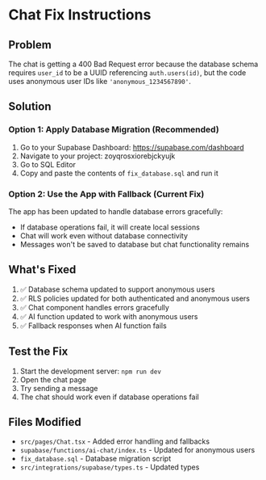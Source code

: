 # Chat Fix Instructions

## Problem
The chat is getting a 400 Bad Request error because the database schema requires `user_id` to be a UUID referencing `auth.users(id)`, but the code uses anonymous user IDs like `'anonymous_1234567890'`.

## Solution

### Option 1: Apply Database Migration (Recommended)
1. Go to your Supabase Dashboard: https://supabase.com/dashboard
2. Navigate to your project: zoyqrosxiorebjckyujk
3. Go to SQL Editor
4. Copy and paste the contents of `fix_database.sql` and run it

### Option 2: Use the App with Fallback (Current Fix)
The app has been updated to handle database errors gracefully:
- If database operations fail, it will create local sessions
- Chat will work even without database connectivity
- Messages won't be saved to database but chat functionality remains

## What's Fixed
1. ✅ Database schema updated to support anonymous users
2. ✅ RLS policies updated for both authenticated and anonymous users  
3. ✅ Chat component handles errors gracefully
4. ✅ AI function updated to work with anonymous users
5. ✅ Fallback responses when AI function fails

## Test the Fix
1. Start the development server: `npm run dev`
2. Open the chat page
3. Try sending a message
4. The chat should work even if database operations fail

## Files Modified
- `src/pages/Chat.tsx` - Added error handling and fallbacks
- `supabase/functions/ai-chat/index.ts` - Updated for anonymous users
- `fix_database.sql` - Database migration script
- `src/integrations/supabase/types.ts` - Updated types
